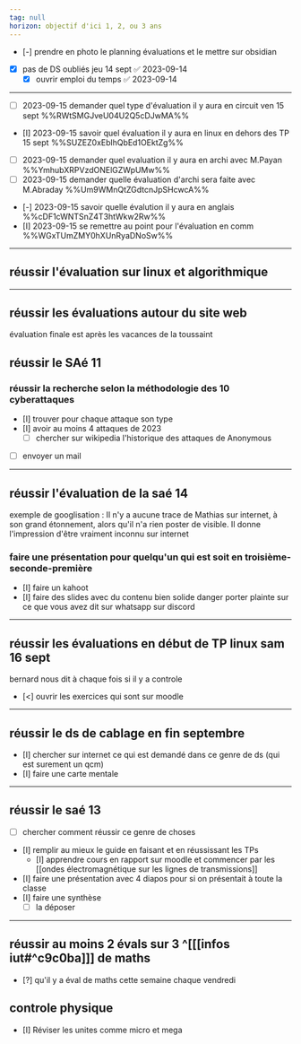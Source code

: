 ```yaml
---
tag: null
horizon: objectif d'ici 1, 2, ou 3 ans
---
```

- [-] prendre en photo le planning évaluations et le mettre sur obsidian
- [x] pas de DS oubliés jeu 14 sept ✅ 2023-09-14
	- [x] ouvrir emploi du temps ✅ 2023-09-14
___
- [ ] 2023-09-15 demander quel type d'évaluation il y aura en circuit ven 15 sept   %%RWtSMGJveU04U2Q5cDJwMA%%
- [I] 2023-09-15 savoir quel évaluation il y aura en linux en dehors des TP 15 sept %%SUZEZ0xEblhQbEd1OEktZg%%
- [ ] 2023-09-15 demander quel evaluation il y aura en archi avec M.Payan  %%YmhubXRPVzdONElGZWpUMw%%
- [ ] 2023-09-15 demander quelle évaluation d'archi sera faite avec M.Abraday  %%Um9WMnQtZGdtcnJpSHcwcA%%
- [-] 2023-09-15 savoir quelle évalution il y aura en anglais  %%cDF1cWNTSnZ4T3htWkw2Rw%%
- [I] 2023-09-15 se remettre au point pour l'évaluation en comm  %%WGxTUmZMY0hXUnRyaDNoSw%%


___
## réussir l'évaluation sur linux et algorithmique
___
## réussir les évaluations autour du site web
évaluation finale est après les vacances de la toussaint
## réussir le SAé 11
### réussir la recherche selon la méthodologie des 10 cyberattaques
- [I] trouver pour chaque attaque son type
- [I] avoir au moins 4 attaques de 2023 
	- [ ] chercher sur wikipedia l'historique des attaques de Anonymous
- [ ] envoyer un mail
___
## réussir l'évaluation de la saé 14
exemple de googlisation :
Il n'y a aucune trace de Mathias sur internet, à son grand étonnement, alors qu'il n'a rien poster de visible. 
Il donne l'impression d'être vraiment inconnu sur internet
### faire une présentation pour quelqu'un qui est soit en troisième-seconde-première
- [I] faire un kahoot
- [I] faire des slides avec du contenu bien solide
danger porter plainte sur ce que vous avez dit sur whatsapp sur discord
___
## réussir les évaluations en début de TP linux sam 16 sept
bernard nous dit à chaque fois si il y a controle
- [<] ouvrir les exercices qui sont sur moodle
___
## réussir le ds de cablage en fin septembre
- [I] chercher sur internet ce qui est demandé dans ce genre de ds (qui est surement un qcm)
- [I] faire une carte mentale
___
## réussir le saé 13 
- [ ] chercher comment réussir ce genre de choses
- [I] remplir au mieux le guide en faisant et en réussissant les TPs
	- [I] apprendre cours en rapport sur moodle et commencer par les [[ondes électromagnétique sur les lignes de transmissions]]
- [I] faire une présentation avec 4 diapos pour si on présentait à toute la classe
- [I] faire une synthèse
	- [ ] la déposer
___
## réussir au moins 2 évals sur 3 ^[[[infos iut#^c9c0ba]]] de maths
- [?] qu'il y a éval de maths cette semaine chaque vendredi
## controle physique
- [I] Réviser les unites comme micro et mega